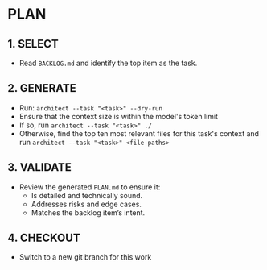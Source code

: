 # PLAN

## 1. SELECT
- Read `BACKLOG.md` and identify the top item as the task.

## 2. GENERATE
- Run: `architect --task "<task>" --dry-run`
- Ensure that the context size is within the model's token limit
- If so, run `architect --task "<task>" ./`
- Otherwise, find the top ten most relevant files for this task's context and run `architect --task "<task>" <file paths>`

## 3. VALIDATE
- Review the generated `PLAN.md` to ensure it:
  - Is detailed and technically sound.
  - Addresses risks and edge cases.
  - Matches the backlog item’s intent.

## 4. CHECKOUT
- Switch to a new git branch for this work
